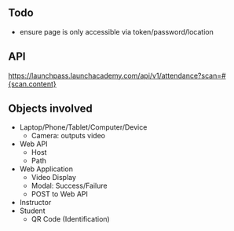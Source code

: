 ## Todo

* ensure page is only accessible via token/password/location


## API

https://launchpass.launchacademy.com/api/v1/attendance?scan=#{scan.content}


## Objects involved

* Laptop/Phone/Tablet/Computer/Device
  - Camera: outputs video
* Web API
  - Host
  - Path
* Web Application
  - Video Display
  - Modal: Success/Failure
  - POST to Web API
* Instructor
* Student
  - QR Code (Identification)
